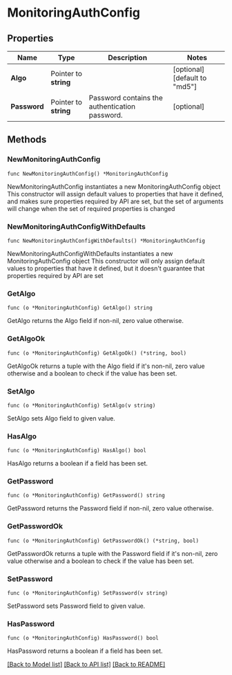 # MonitoringAuthConfig

## Properties

Name | Type | Description | Notes
------------ | ------------- | ------------- | -------------
**Algo** | Pointer to **string** |  | [optional] [default to "md5"]
**Password** | Pointer to **string** | Password contains the authentication password. | [optional] 

## Methods

### NewMonitoringAuthConfig

`func NewMonitoringAuthConfig() *MonitoringAuthConfig`

NewMonitoringAuthConfig instantiates a new MonitoringAuthConfig object
This constructor will assign default values to properties that have it defined,
and makes sure properties required by API are set, but the set of arguments
will change when the set of required properties is changed

### NewMonitoringAuthConfigWithDefaults

`func NewMonitoringAuthConfigWithDefaults() *MonitoringAuthConfig`

NewMonitoringAuthConfigWithDefaults instantiates a new MonitoringAuthConfig object
This constructor will only assign default values to properties that have it defined,
but it doesn't guarantee that properties required by API are set

### GetAlgo

`func (o *MonitoringAuthConfig) GetAlgo() string`

GetAlgo returns the Algo field if non-nil, zero value otherwise.

### GetAlgoOk

`func (o *MonitoringAuthConfig) GetAlgoOk() (*string, bool)`

GetAlgoOk returns a tuple with the Algo field if it's non-nil, zero value otherwise
and a boolean to check if the value has been set.

### SetAlgo

`func (o *MonitoringAuthConfig) SetAlgo(v string)`

SetAlgo sets Algo field to given value.

### HasAlgo

`func (o *MonitoringAuthConfig) HasAlgo() bool`

HasAlgo returns a boolean if a field has been set.

### GetPassword

`func (o *MonitoringAuthConfig) GetPassword() string`

GetPassword returns the Password field if non-nil, zero value otherwise.

### GetPasswordOk

`func (o *MonitoringAuthConfig) GetPasswordOk() (*string, bool)`

GetPasswordOk returns a tuple with the Password field if it's non-nil, zero value otherwise
and a boolean to check if the value has been set.

### SetPassword

`func (o *MonitoringAuthConfig) SetPassword(v string)`

SetPassword sets Password field to given value.

### HasPassword

`func (o *MonitoringAuthConfig) HasPassword() bool`

HasPassword returns a boolean if a field has been set.


[[Back to Model list]](../README.md#documentation-for-models) [[Back to API list]](../README.md#documentation-for-api-endpoints) [[Back to README]](../README.md)


